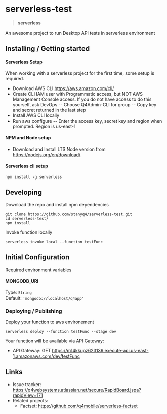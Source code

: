# serverless-test
> <b>serverless</b>

An awesome project to run Desktop API tests in serverless environment

## Installing / Getting started

#### Serverless Setup
When working with a serverless project for the first time, some setup is required.
- Download AWS CLI https://aws.amazon.com/cli/
- Create CLI IAM user with Programmatic access, but NOT AWS Management Console access. If you do not have access to do this yourself, ask DevOps
-- Choose Q4Admin-CLI for group
-- Copy key and secret returned in the last step
- Install AWS CLI locally
- Run aws configure
-- Enter the access key, secret key and region when prompted.  Region is us-east-1

#### NPM and Node setup
 - Download and Install LTS Node version from https://nodejs.org/en/download/
 
#### Serverless cli setup

```shell
npm install -g serverless
```

## Developing

Download the repo and install npm dependencies

```shell
git clone https://github.com/stanyq4/serverless-test.git
cd serverless-test/
npm install
```

Invoke function locally

```shell
serverless invoke local --function testFunc
```

## Initial Configuration

Required environment variables 

#### MONGODB_URI
Type: `String`  
Default: `'mongodb://localhost/q4app'`

### Deploying / Publishing

Deploy your function to aws environement 

```shell
serverless deploy --function testFunc --stage dev
```

Your function will be available via API Gateway:
- API Gateway: GET https://m14kkupz623139.execute-api.us-east-1.amazonaws.com/dev/testFunc


## Links

- Issue tracker: https://q4websystems.atlassian.net/secure/RapidBoard.jspa?rapidView=171
- Related projects:
  - Factset: https://github.com/q4mobile/serverless-factset
